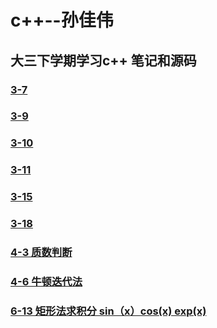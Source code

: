 # c++--孙佳伟
## 大三下学期学习c++ 笔记和源码
### [3-7](https://github.com/sinary-sys/c-study/tree/master/code/3-7)
### [3-9](https://github.com/sinary-sys/c-study/tree/master/code/3-9)
### [3-10](https://github.com/sinary-sys/c-study/tree/master/code/3-10)
### [3-11](https://github.com/sinary-sys/c-study/tree/master/code/3-11)
### [3-15](https://github.com/sinary-sys/c-study/tree/master/code/3-15)
### [3-18](https://github.com/sinary-sys/c-study/tree/master/code/3-18)
### [4-3 质数判断](https://github.com/sinary-sys/c-study/tree/master/code/4-3)
### [4-6 牛顿迭代法](https://github.com/sinary-sys/CppStudy/tree/master/code/4-6)

### [6-13 矩形法求积分 sin（x）cos(x) exp(x)](https://github.com/sinary-sys/CppStudy/blob/master/code/6-13/main.cpp)